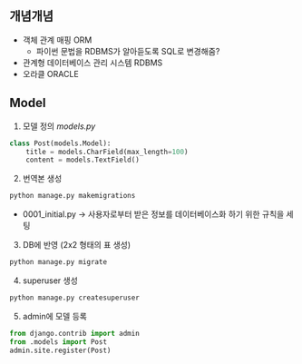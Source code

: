 ## 개념개념
- 객체 관계 매핑 ORM
    - 파이썬 문법을 RDBMS가 알아듣도록 SQL로 변경해줌?
- 관계형 데이터베이스 관리 시스템 RDBMS
- 오라클 ORACLE

## Model
1. 모델 정의
*models.py*
```python
class Post(models.Model):
    title = models.CharField(max_length=100)
    content = models.TextField()
```
2. 번역본 생성
```bash
python manage.py makemigrations
```
- 0001_initial.py -> 사용자로부터 받은 정보를 데이터베이스화 하기 위한 규칙을 세팅

3. DB에 반영 (2x2 형태의 표 생성)
```bash
python manage.py migrate
```

4. superuser 생성
```bash
python manage.py createsuperuser
```

5. admin에 모델 등록
```python
from django.contrib import admin
from .models import Post
admin.site.register(Post)
```